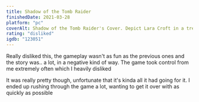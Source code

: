 ```yaml
---
title: Shadow of the Tomb Raider
finishedDate: 2021-03-28
platform: "pc"
coverAlt: Shadow of the Tomb Raider's Cover. Depict Lara Croft in a tree with a solar eclipse showing in the background
rating: "disliked"
igdb: "123051"
---
```


Really disliked this, the gameplay wasn't as fun as the previous ones and the story was.. a lot, in a negative kind of way. The game took control from me extremely often which I heavily disliked

It was really pretty though, unfortunate that it's kinda all it had going for it. I ended up rushing through the game a lot, wanting to get it over with as quickly as possible
